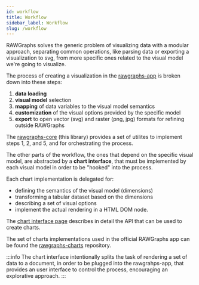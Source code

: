 ```yaml
---
id: workflow
title: Workflow
sidebar_label: Workflow
slug: /workflow
---
```


RAWGraphs solves the generic problem of visualizing data with a modular approach, separating common operations, like parsing data or exporting a visualization to svg, from more specific ones related to the visual model we're going to visualize.

The process of creating a visualization in the [rawgraphs-app](https://github.com/rawgraphs/rawgraphs-app) is broken down into these steps:

1. **data loading**
2. **visual model** selection
3. **mapping** of data variables to the visual model semantics
4. **customization** of the visual options provided by the specific model
5. **export** to open vector (svg) and raster (png, jpg) formats for refining outside RAWGraphs

The [rawgraphs-core](https://github.com/rawgraphs/rawgraphs-core) (this library) provides a set of utilites to implement steps 1, 2, and 5, and for orchestrating the process.

The other parts of the workflow, the ones that depend on the specific visual model, are abstracted by a **chart interface**,
that must be implemented by each visual model in order to be "hooked" into the process.

Each chart implementation is delegated for:

- defining the semantics of the visual model (dimensions)
- transforming a tabular dataset based on the dimensions
- describing a set of visual options
- implement the actual rendering in a HTML DOM node.

The [chart interface page](chart-interface.md) describes in detail the API that can be used to create charts.

The set of charts implementations used in the official RAWGraphs app can be found the [rawgraphs-charts](https://github.com/rawgraphs/rawgraphs-charts) repository.


:::info
The chart interface intentionally splits the task of rendering a set of data to a document, in order to be plugged into the 
rawgrahps-app, that provides an user interface to control the process, encouraging an explorative approach.
:::








